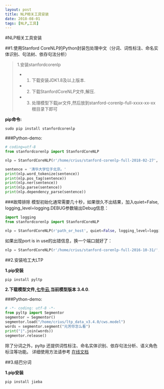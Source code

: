 ```yaml
---
layout: post
title: NLP相关工具安装
date: 2018-08-01
tags: [NLP,工具]
---
```


#NLP相关工具安装

##1.使用Stanford CoreNLP的Python封装包处理中文（分词、词性标注、命名实体识别、句法树、依存句法分析）
>1.安装stanfordcorenlp
>- 1) 下载安装JDK1.8及以上版本.
>- 2) 下载StanfordCoreNLP文件,解压.
>- 3) 处理模型下载jar文件,然后放到stanford-corenlp-full-xxxx-xx-xx根目录下即可

**pip命令:**
``` python
sudo pip install stanfordcorenlp
```

###Python-demo:
``` python
# coding=utf-8
from stanfordcorenlp import StanfordCoreNLP

nlp = StanfordCoreNLP(r'/home/crius/stanford-corenlp-full-2018-02-27', lang='zh')

sentence = '清华大学位于北京。'
print(nlp.word_tokenize(sentence))
print(nlp.pos_tag(sentence))
print(nlp.ner(sentence))
print(nlp.parse(sentence))
print(nlp.dependency_parse(sentence))
```

###故障排除
模型初始化通常需要几十秒，如果很久不出结果，加入quiet=False, logging_level=logging.DEBUG参数输出Debug信息：
``` python
import logging
from stanfordcorenlp import StanfordCoreNLP

nlp = StanfordCoreNLP(r'path_or_host', quiet=False, logging_level=logging.DEBUG)
```

如果出现port is in use的出错信息，换一个端口就好了：
``` python
nlp = StanfordCoreNLP(r'/home/crius/stanford-corenlp-full-2016-10-31/', port=9001, lang='zh')
```

##2.安装哈工大LTP

**1.pip安装**
``` python
pip install pyltp
```
**2.下载模型文件,[七牛云](https://github.com/HIT-SCIR/pyltp),当前模型版本 3.4.0**.


###Python-demo:
``` python
# -*- coding: utf-8 -*-
from pyltp import Segmentor
segmentor = Segmentor()
segmentor.load("/home/crius/ltp_data_v3.4.0/cws.model")
words = segmentor.segment("元芳你怎么看")
print("|".join(words))
segmentor.release()
```
除了分词之外，pyltp 还提供词性标注、命名实体识别、依存句法分析、语义角色标注等功能。
详细使用方法请参考 [在线文档](http://pyltp.readthedocs.io/zh_CN/latest/)


##3.结巴分词

**1.pip安装**
``` python
pip install jieba
```
